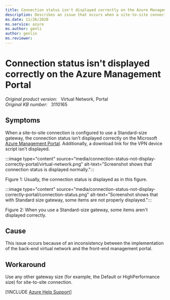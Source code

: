 ```yaml
---
title: Connection status isn't displayed correctly on the Azure Management Portal
description: Describes an issue that occurs when a site-to-site connection is configured to use a Standard-size gateway.
ms.date: 11/26/2020
ms.service: azure
ms.author: genli
author: genlin
ms.reviewer: 
---
```

# Connection status isn't displayed correctly on the Azure Management Portal

_Original product version:_ &nbsp; Virtual Network, Portal  
_Original KB number:_ &nbsp; 3110165

## Symptoms

When a site-to-site connection is configured to use a Standard-size gateway, the connection status isn't displayed correctly on the Microsoft [Azure Management Portal](https://portal.azure.com/). Additionally, a download link for the VPN device script isn't displayed.

:::image type="content" source="media/connection-status-not-display-correctly-portal/virtual-network.png" alt-text="Screenshot shows that connection status is displayed normally.":::

Figure 1: Usually, the connection status is displayed as in this figure.

:::image type="content" source="media/connection-status-not-display-correctly-portal/connection-status.png" alt-text="Screenshot shows that with Standard size gateway, some items are not properly displayed.":::

Figure 2: When you use a Standard-size gateway, some items aren't displayed correctly.

## Cause

This issue occurs because of an inconsistency between the implementation of the back-end virtual network and the front-end management portal.

## Workaround

Use any other gateway size (for example, the Default or HighPerformance size) for site-to-site connection.

[!INCLUDE [Azure Help Support](../../includes/azure-help-support.md)]
